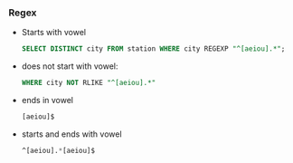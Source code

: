 ### Regex



- Starts with vowel

  ```sql
  SELECT DISTINCT city FROM station WHERE city REGEXP "^[aeiou].*";
  ```

- does not start with vowel:

  ```sql
  WHERE city NOT RLIKE "^[aeiou].*"
  ```

- ends in vowel

  ```sql
  [aeiou]$
  ```

- starts and ends with vowel

  ```sql
  ^[aeiou].*[aeiou]$
  ```

  